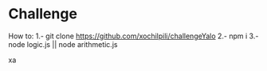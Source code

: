 # Challenge

How to: 
	1.- git clone https://github.com/xochilpili/challengeYalo
	2.- npm i
	3.- node logic.js || node arithmetic.js

xa
	
